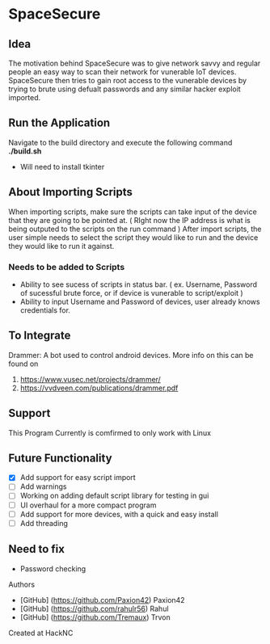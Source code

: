 # SpaceSecure

## Idea
The motivation behind SpaceSecure was to give network savvy and regular people an easy way to scan their network for vunerable IoT devices. SpaceSecure then tries to gain root access to the vunerable devices by trying to brute using defualt passwords and any similar hacker exploit imported.

## Run the Application
Navigate to the build directory and execute the following command 
**./build.sh**
- Will need to install tkinter

## About Importing Scripts
When importing scripts, make sure the scripts can take input of the device that they are going to be pointed at. ( RIght now the IP address is what is being outputed to the scripts on the run command ) After import scripts, the user simple needs to select the script they would like to run and the device they would like to run it against. 

### Needs to be added to Scripts
* Ability to see sucess of scripts in status bar. ( ex. Username, Password of sucessful brute force, or if device is vunerable to script/exploit )
* Ability to input Username and Password of devices, user already knows credentials for.

## To Integrate
Drammer: A bot used to control android devices. More info on this can be found on 
1) https://www.vusec.net/projects/drammer/ 
2) https://vvdveen.com/publications/drammer.pdf


## Support
This Program Currently is comfirmed to only work with Linux

## Future Functionality
- [x] Add support for easy script import
- [ ] Add warnings
- [ ] Working on adding default script library for testing in gui
- [ ] UI overhaul for a more compact program
- [ ] Add support for more devices, with a quick and easy install
- [ ] Add threading

## Need to fix
- Password checking 

Authors
- [GitHub] (https://github.com/Paxion42) Paxion42
- [GitHub] (https://github.com/rahulr56) Rahul
- [GitHub] (https://github.com/Tremaux) Trvon

Created at HackNC
